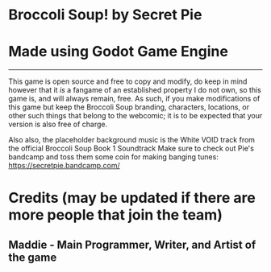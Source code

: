 # Broccoli Soup! by Secret Pie
# Made using Godot Game Engine
---
This game is open source and free to copy and modify, do keep in mind however that it *is* a fangame of an established property I do not own, so this game is, and will always remain, free. As such, if you make modifications of this game but keep the Broccoli Soup branding, characters, locations, or other such things that belong to the webcomic; it is to be expected that your version is also free of charge.

Also also, the placeholder background music is the White VOID track from the official Broccoli Soup Book 1 Soundtrack
Make sure to check out Pie's bandcamp and toss them some coin for making banging tunes: https://secretpie.bandcamp.com/

# Credits (may be updated if there are more people that join the team)
## Maddie - Main Programmer, Writer, and Artist of the game

